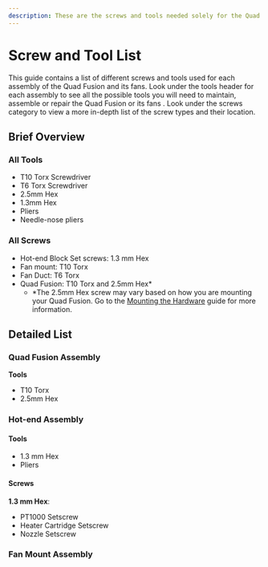 ```yaml
---
description: These are the screws and tools needed solely for the Quad Fusion and its fans.
---
```


# Screw and Tool List

This guide contains a list of different screws and tools used for each assembly of the Quad Fusion and its fans. Look under the tools header for each assembly to see all the possible tools you will need to maintain, assemble or repair the Quad Fusion or its fans . Look under the screws category to view a more in-depth list of the screw types and their location.

## Brief Overview

### All Tools

* T10 Torx Screwdriver
* T6 Torx Screwdriver
* 2.5mm Hex
* 1.3mm Hex
* Pliers
* Needle-nose pliers

### All Screws

* Hot-end Block Set screws: 1.3 mm Hex
* Fan mount: T10 Torx
* Fan Duct: T6 Torx
* Quad Fusion: T10 Torx and 2.5mm Hex\*
  * \*The 2.5mm Hex screw may vary based on how you are mounting your Quad Fusion. Go to the [Mounting the Hardware](../getting-started/network-setup.md) guide for more information. 

## Detailed List

### Quad Fusion Assembly

**Tools**

* T10 Torx
* 2.5mm Hex

### Hot-end Assembly

#### Tools

* 1.3 mm Hex
* Pliers

#### Screws

**1.3 mm Hex**:

* PT1000 Setscrew
* Heater Cartridge Setscrew
* Nozzle Setscrew

### Fan Mount Assembly

